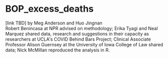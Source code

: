 # BOP_excess_deaths<br>

[link TBD] by Meg Anderson and Huo Jingnan<br>
Robert Benincasa at NPR advised on methodology; Erika Tyagi and Neal Marquez shared data, research and suggestions in their capacity as researchers at UCLA's COVID Behind Bars Project; Clinical Associate Professor Alison Guernsey at the University of Iowa College of Law shared data; Nick McMillan reproduced the analysis in R.
